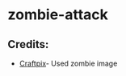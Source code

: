 # zombie-attack

## Credits:
* [Craftpix](https://craftpix.net/freebies/2d-game-zombie-character-free-sprite-4/)- Used zombie image
